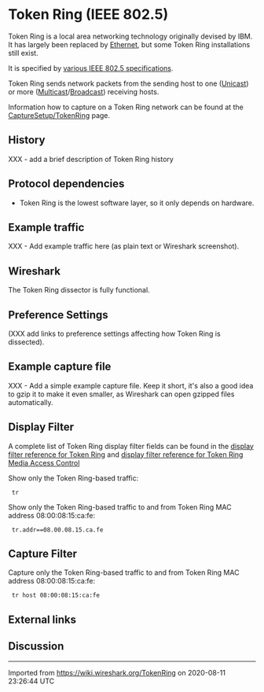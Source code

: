 # Token Ring (IEEE 802.5)

Token Ring is a local area networking technology originally devised by IBM. It has largely been replaced by [Ethernet](/Ethernet), but some Token Ring installations still exist.

It is specified by [various IEEE 802.5 specifications](http://standards.ieee.org/getieee802/802.5.html).

Token Ring sends network packets from the sending host to one ([Unicast](/Unicast)) or more ([Multicast](/Multicast)/[Broadcast](/Broadcast)) receiving hosts.

Information how to capture on a Token Ring network can be found at the [CaptureSetup/TokenRing](/CaptureSetup/TokenRing) page.

## History

XXX - add a brief description of Token Ring history

## Protocol dependencies

  - Token Ring is the lowest software layer, so it only depends on hardware.

## Example traffic

XXX - Add example traffic here (as plain text or Wireshark screenshot).

## Wireshark

The Token Ring dissector is fully functional.

## Preference Settings

(XXX add links to preference settings affecting how Token Ring is dissected).

## Example capture file

XXX - Add a simple example capture file. Keep it short, it's also a good idea to gzip it to make it even smaller, as Wireshark can open gzipped files automatically.

## Display Filter

A complete list of Token Ring display filter fields can be found in the [display filter reference for Token Ring](http://www.wireshark.org/docs/dfref/t/tr.html) and [display filter reference for Token Ring Media Access Control](http://www.wireshark.org/docs/dfref/t/trmac.html)

Show only the Token Ring-based traffic:

``` 
 tr 
```

Show only the Token Ring-based traffic to and from Token Ring MAC address 08:00:08:15:ca:fe:

``` 
 tr.addr==08.00.08.15.ca.fe 
```

## Capture Filter

Capture only the Token Ring-based traffic to and from Token Ring MAC address 08:00:08:15:ca:fe:

``` 
 tr host 08:00:08:15:ca:fe 
```

## External links

## Discussion

---

Imported from https://wiki.wireshark.org/TokenRing on 2020-08-11 23:26:44 UTC
